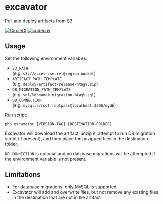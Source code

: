 # excavator

Pull and deploy artifacts from S3

[![CircleCI](https://circleci.com/gh/aautar/excavator.svg?style=shield)](https://circleci.com/gh/aautar/excavator)
[![codecov](https://codecov.io/gh/aautar/excavator/branch/master/graph/badge.svg)](https://codecov.io/gh/aautar/excavator)

## Usage

Set the following environment variables:

 - `S3_PATH`<br>(e.g. `s3://access:secret@region.bucket`)
 - `ARTIFACT_PATH_TEMPLATE`<br>(e.g. `deploy/artifact-release-%tag%.zip`)
 - `DB_MIGRATION_PATH_TEMPLATE`<br>(e.g. `sql/%dbname%-migration-%tag%.sql`)
 - `DB_CONNECTION`<br>(e.g. `mysql://root:rootpass@localhost:3306/mydb`)

Run script:

`php excavator [VERSION-TAG] [DESTINATION-FOLDER]`

Excavator will download the artifact, unzip it, attempt to run DB migration script (if present), and then place the unzipped files in the destination folder.

`DB_CONNECTION` is optional and no database migrations will be attempted if the environment variable is not present.

## Limitations
- For database migrations, only MySQL is supported
- Excavator will add and overwrite files, but not remove any existing files in the destination that are not in the artifact
